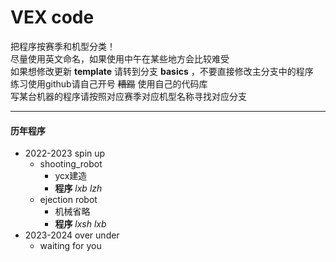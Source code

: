 # VEX code
把程序按赛季和机型分类！   
尽量使用英文命名，如果使用中午在某些地方会比较难受    
如果想修改更新 __template__ 请转到分支 __basics__ ，不要直接修改主分支中的程序    
练习使用github请自己开号 ~~糟蹋~~ 使用自己的代码库     
写某台机器的程序请按照对应赛季对应机型名称寻找对应分支    

___

#### 历年程序  
* 2022-2023 spin up
    * shooting_robot
        * ycx建造
        * __程序__ _lxb_ _lzh_    
    * ejection robot
        * 机械省略
        * __程序__ _lxsh_ _lxb_    
* 2023-2024 over under
    * waiting for you